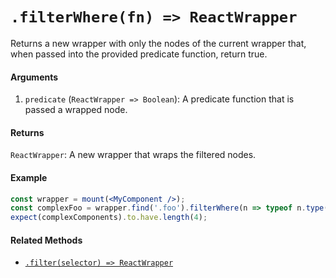 # `.filterWhere(fn) => ReactWrapper`

Returns a new wrapper with only the nodes of the current wrapper that, when passed into the 
provided predicate function, return true.


#### Arguments

1. `predicate` (`ReactWrapper => Boolean`): A predicate function that is passed a wrapped node.



#### Returns

`ReactWrapper`: A new wrapper that wraps the filtered nodes.



#### Example

```jsx
const wrapper = mount(<MyComponent />);
const complexFoo = wrapper.find('.foo').filterWhere(n => typeof n.type() !== 'string');
expect(complexComponents).to.have.length(4);
```


#### Related Methods

- [`.filter(selector) => ReactWrapper`](filter.md)
